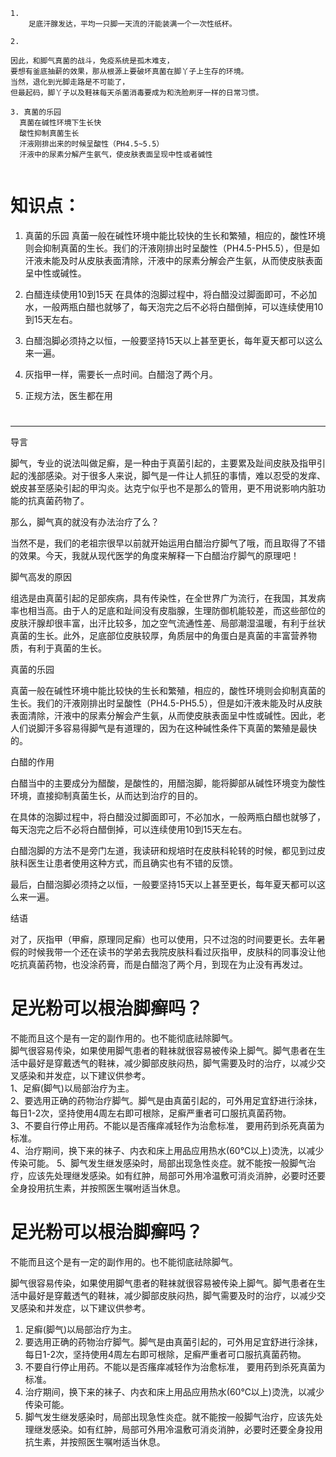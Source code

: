 ```
1.
    足底汗腺发达，平均一只脚一天流的汗能装满一个一次性纸杯。

2.

因此，和脚气真菌的战斗，免疫系统是孤木难支，
要想有釜底抽薪的效果，那从根源上要破坏真菌在脚丫子上生存的环境。
当然，退化到光脚走路是不可能了，
但最起码，脚丫子以及鞋袜每天杀菌消毒要成为和洗脸刷牙一样的日常习惯。

3. 真菌的乐园
  真菌在碱性环境下生长快
  酸性抑制真菌生长
  汗液刚排出来的时候呈酸性（PH4.5~5.5）
  汗液中的尿素分解产生氨气，使皮肤表面呈现中性或者碱性
  
```

# 知识点：

1. 真菌的乐园
真菌一般在碱性环境中能比较快的生长和繁殖，相应的，酸性环境则会抑制真菌的生长。我们的汗液刚排出时呈酸性（PH4.5-PH5.5），但是如汗液未能及时从皮肤表面清除，汗液中的尿素分解会产生氨，从而使皮肤表面呈中性或碱性。

2. 白醋连续使用10到15天
在具体的泡脚过程中，将白醋没过脚面即可，不必加水，一般两瓶白醋也就够了，每天泡完之后不必将白醋倒掉，可以连续使用10到15天左右。

3. 白醋泡脚必须持之以恒，一般要坚持15天以上甚至更长，每年夏天都可以这么来一遍。

4. 灰指甲一样，需要长一点时间。白醋泡了两个月。
5. 正规方法，医生都在用


#
-------------
导言

脚气，专业的说法叫做足癣，是一种由于真菌引起的，主要累及趾间皮肤及指甲引起的浅部感染。对于很多人来说，脚气是一件让人抓狂的事情，难以忍受的发痒、蜕皮甚至感染引起的甲沟炎。达克宁似乎也不是那么的管用，更不用说影响内脏功能的抗真菌药物了。

那么，脚气真的就没有办法治疗了么？

当然不是，我们的老祖宗很早以前就开始运用白醋治疗脚气了哦，而且取得了不错的效果。今天，我就从现代医学的角度来解释一下白醋治疗脚气的原理吧！


脚气高发的原因

组选是由真菌引起的足部疾病，具有传染性，在全世界广为流行，在我国，其发病率也相当高。由于人的足底和趾间没有皮脂腺，生理防御机能较差，而这些部位的皮肤汗腺却很丰富，出汗比较多，加之空气流通性差、局部潮湿温暖，有利于丝状真菌的生长。此外，足底部位皮肤较厚，角质层中的角蛋白是真菌的丰富营养物质，有利于真菌的生长。


真菌的乐园

真菌一般在碱性环境中能比较快的生长和繁殖，相应的，酸性环境则会抑制真菌的生长。我们的汗液刚排出时呈酸性（PH4.5-PH5.5），但是如汗液未能及时从皮肤表面清除，汗液中的尿素分解会产生氨，从而使皮肤表面呈中性或碱性。因此，老人们说脚汗多容易得脚气是有道理的，因为在这种碱性条件下真菌的繁殖是最快的。


白醋的作用

白醋当中的主要成分为醋酸，是酸性的，用醋泡脚，能将脚部从碱性环境变为酸性环境，直接抑制真菌生长，从而达到治疗的目的。

在具体的泡脚过程中，将白醋没过脚面即可，不必加水，一般两瓶白醋也就够了，每天泡完之后不必将白醋倒掉，可以连续使用10到15天左右。

白醋泡脚的方法不是旁门左道，我读研和规培时在皮肤科轮转的时候，都见到过皮肤科医生让患者使用这种方式，而且确实也有不错的反馈。

最后，白醋泡脚必须持之以恒，一般要坚持15天以上甚至更长，每年夏天都可以这么来一遍。


结语

对了，灰指甲（甲癣，原理同足癣）也可以使用，只不过泡的时间要更长。去年暑假的时候我带一个还在读书的学弟去我院皮肤科看过灰指甲，皮肤科的同事没让他吃抗真菌药物，也没涂药膏，而是白醋泡了两个月，到现在为止没有再发过。


# 足光粉可以根治脚癣吗？
不能而且这个是有一定的副作用的。也不能彻底祛除脚气。  
脚气很容易传染，如果使用脚气患者的鞋袜就很容易被传染上脚气。脚气患者在生活中最好是穿戴透气的鞋袜，减少脚部皮肤闷热，脚气需要及时的治疗，以减少交叉感染和并发症，以下建议供参考。    
1、足癣(脚气)以局部治疗为主。  
2、要选用正确的药物治疗脚气。脚气是由真菌引起的，可外用足宜舒进行涂抹，每日1-2次，坚持使用4周左右即可根除，足癣严重者可口服抗真菌药物。  
3、不要自行停止用药。不能以是否瘙痒减轻作为治愈标准， 要用药到杀死真菌为标准。  
4、治疗期间，换下来的袜子、内衣和床上用品应用热水(60℃以上)烫洗，以减少传染可能。
5、脚气发生继发感染时，局部出现急性炎症。就不能按一般脚气治疗，应该先处理继发感染。如有红肿，局部可外用冷温敷可消炎消肿，必要时还要全身投用抗生素，并按照医生嘱咐适当休息。

# 足光粉可以根治脚癣吗？

不能而且这个是有一定的副作用的。也不能彻底祛除脚气。  

脚气很容易传染，如果使用脚气患者的鞋袜就很容易被传染上脚气。脚气患者在生活中最好是穿戴透气的鞋袜，减少脚部皮肤闷热，脚气需要及时的治疗，以减少交叉感染和并发症，以下建议供参考。  

1. 足癣(脚气)以局部治疗为主。
2. 要选用正确的药物治疗脚气。脚气是由真菌引起的，可外用足宜舒进行涂抹，每日1-2次，坚持使用4周左右即可根除，足癣严重者可口服抗真菌药物。
3. 不要自行停止用药。不能以是否瘙痒减轻作为治愈标准， 要用药到杀死真菌为标准。
4. 治疗期间，换下来的袜子、内衣和床上用品应用热水(60℃以上)烫洗，以减少传染可能。
5. 脚气发生继发感染时，局部出现急性炎症。就不能按一般脚气治疗，应该先处理继发感染。如有红肿，局部可外用冷温敷可消炎消肿，必要时还要全身投用抗生素，并按照医生嘱咐适当休息。


